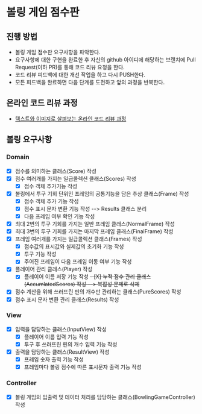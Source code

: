 # 볼링 게임 점수판
## 진행 방법
* 볼링 게임 점수판 요구사항을 파악한다.
* 요구사항에 대한 구현을 완료한 후 자신의 github 아이디에 해당하는 브랜치에 Pull Request(이하 PR)를 통해 코드 리뷰 요청을 한다.
* 코드 리뷰 피드백에 대한 개선 작업을 하고 다시 PUSH한다.
* 모든 피드백을 완료하면 다음 단계를 도전하고 앞의 과정을 반복한다.

## 온라인 코드 리뷰 과정
* [텍스트와 이미지로 살펴보는 온라인 코드 리뷰 과정](https://github.com/next-step/nextstep-docs/tree/master/codereview)

## 볼링 요구사항
### Domain
- [X] 점수를 의미하는 클래스(Score) 작성
- [X] 점수 여러개를 가지는 일급콜렉션 클래스(Scores) 작성
  - [X] 점수 객체 추가기능 작성  
- [X] 볼링에서 투구 기회 단위인 프레임의 공통기능을 담은 추상 클래스(Frame) 작성
  - [X] 점수 객체 추가 기능 작성
  - [X] 점수 표시 문자 변환 기능 작성 --> Results 클래스 분리
  - [X] 다음 프레임 여부 확인 기능 작성
- [X] 최대 2번의 투구 기회를 가지는 일반 프레임 클래스(NormalFrame) 작성
- [X] 최대 3번의 투구 기회를 가지는 마지막 프레임 클래스(FinalFrame) 작성
- [X] 프레임 여러개를 가지는 일급콜렉션 클래스(Frames) 작성
  - [X] 점수값의 표시값와 실제값의 초기화 기능 작성 
  - [X] 투구 기능 작성
  - [X] 주어진 프레임이 다음 프레임 이동 여부 기능 작성
- [X] 플레이어 관리 클래스(Player) 작성
  - [X] 플레이어 이름 저장 기능 작성
~~- [X] 누적 점수 관리 클래스(AccumlatedScores) 작성  --> 복잡성 문제로 삭제~~
- [X] 점수 계산을 위해 쓰러뜨린 핀의 개수만 관리하는 클래스(PureScores) 작성
- [X] 점수 표시 문자 변환 관리 클래스(Results) 작성

### View
- [X] 입력을 담당하는 클래스(InputView) 작성
  - [X] 플레이어 이름 입력 기능 작성
  - [X] 투구 후 쓰러뜨린 핀의 개수 입력 기능 작성
- [X] 출력을 담당하는 클래스(ResultView) 작성
  - [X] 프레임 숫자 출력 기능 작성
  - [X] 프레임마다 볼링 점수에 따른 표시문자 출력 기능 작성

### Controller
- [X] 볼링 게임의 입출력 및 데이터 처리를 담당하는 클래스(BowlingGameController) 작성
